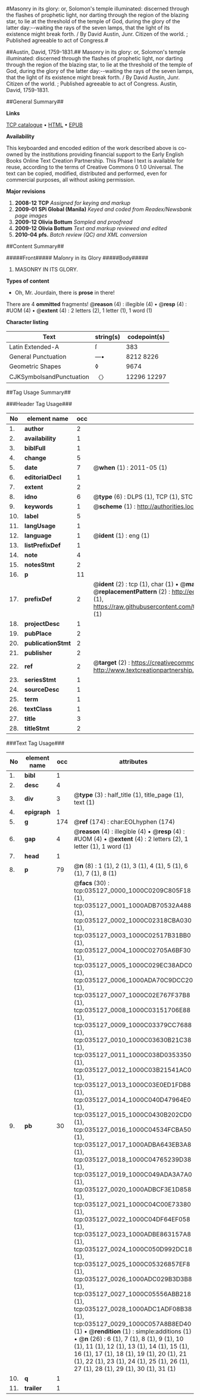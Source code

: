 #Masonry in its glory: or, Solomon's temple illuminated: discerned through the flashes of prophetic light, nor darting through the region of the blazing star, to lie at the threshold of the temple of God, during the glory of the latter day:--waiting the rays of the seven lamps, that the light of its existence might break forth. / By David Austin, Junr. Citizen of the world. ; Published agreeable to act of Congress.#

##Austin, David, 1759-1831.##
Masonry in its glory: or, Solomon's temple illuminated: discerned through the flashes of prophetic light, nor darting through the region of the blazing star, to lie at the threshold of the temple of God, during the glory of the latter day:--waiting the rays of the seven lamps, that the light of its existence might break forth. / By David Austin, Junr. Citizen of the world. ; Published agreeable to act of Congress.
Austin, David, 1759-1831.

##General Summary##

**Links**

[TCP catalogue](http://www.ota.ox.ac.uk/tcp/)  • 
[HTML](http://tei.it.ox.ac.uk/tcp/Texts-HTML/free/N26/N26413.html)  • 
[EPUB](http://tei.it.ox.ac.uk/tcp/Texts-EPUB/free/N26/N26413.epub)

**Availability**

This keyboarded and encoded edition of the
	       work described above is co-owned by the institutions
	       providing financial support to the Early English Books
	       Online Text Creation Partnership. This Phase I text is
	       available for reuse, according to the terms of Creative
	       Commons 0 1.0 Universal. The text can be copied,
	       modified, distributed and performed, even for
	       commercial purposes, all without asking permission.

**Major revisions**

1. __2008-12__ __TCP__ *Assigned for keying and markup*
1. __2009-01__ __SPi Global (Manila)__ *Keyed and coded from Readex/Newsbank page images*
1. __2009-12__ __Olivia Bottum__ *Sampled and proofread*
1. __2009-12__ __Olivia Bottum__ *Text and markup reviewed and edited*
1. __2010-04__ __pfs.__ *Batch review (QC) and XML conversion*

##Content Summary##

#####Front#####
Maſonry in its Glory
#####Body#####

1. MASONRY IN ITS GLORY.

**Types of content**

  * Oh, Mr. Jourdain, there is **prose** in there!

There are 4 **ommitted** fragments! 
 @__reason__ (4) : illegible (4)  •  @__resp__ (4) : #UOM (4)  •  @__extent__ (4) : 2 letters (2), 1 letter (1), 1 word (1)

**Character listing**


|Text|string(s)|codepoint(s)|
|---|---|---|
|Latin Extended-A|ſ|383|
|General Punctuation|—•|8212 8226|
|Geometric Shapes|◊|9674|
|CJKSymbolsandPunctuation|〈〉|12296 12297|

##Tag Usage Summary##

###Header Tag Usage###

|No|element name|occ|attributes|
|---|---|---|---|
|1.|__author__|2||
|2.|__availability__|1||
|3.|__biblFull__|1||
|4.|__change__|5||
|5.|__date__|7| @__when__ (1) : 2011-05 (1)|
|6.|__editorialDecl__|1||
|7.|__extent__|2||
|8.|__idno__|6| @__type__ (6) : DLPS (1), TCP (1), STC (1), NOTIS (1), IMAGE-SET (1), EVANS-CITATION (1)|
|9.|__keywords__|1| @__scheme__ (1) : http://authorities.loc.gov/ (1)|
|10.|__label__|5||
|11.|__langUsage__|1||
|12.|__language__|1| @__ident__ (1) : eng (1)|
|13.|__listPrefixDef__|1||
|14.|__note__|4||
|15.|__notesStmt__|2||
|16.|__p__|11||
|17.|__prefixDef__|2| @__ident__ (2) : tcp (1), char (1)  •  @__matchPattern__ (2) : ([0-9\-]+):([0-9IVX]+) (1), (.+) (1)  •  @__replacementPattern__ (2) : http://eebo.chadwyck.com/downloadtiff?vid=$1&page=$2 (1), https://raw.githubusercontent.com/textcreationpartnership/Texts/master/tcpchars.xml#$1 (1)|
|18.|__projectDesc__|1||
|19.|__pubPlace__|2||
|20.|__publicationStmt__|2||
|21.|__publisher__|2||
|22.|__ref__|2| @__target__ (2) : https://creativecommons.org/publicdomain/zero/1.0/ (1), http://www.textcreationpartnership.org/docs/. (1)|
|23.|__seriesStmt__|1||
|24.|__sourceDesc__|1||
|25.|__term__|1||
|26.|__textClass__|1||
|27.|__title__|3||
|28.|__titleStmt__|2||


###Text Tag Usage###

|No|element name|occ|attributes|
|---|---|---|---|
|1.|__bibl__|1||
|2.|__desc__|4||
|3.|__div__|3| @__type__ (3) : half_title (1), title_page (1), text (1)|
|4.|__epigraph__|1||
|5.|__g__|174| @__ref__ (174) : char:EOLhyphen (174)|
|6.|__gap__|4| @__reason__ (4) : illegible (4)  •  @__resp__ (4) : #UOM (4)  •  @__extent__ (4) : 2 letters (2), 1 letter (1), 1 word (1)|
|7.|__head__|1||
|8.|__p__|79| @__n__ (8) : 1 (1), 2 (1), 3 (1), 4 (1), 5 (1), 6 (1), 7 (1), 8 (1)|
|9.|__pb__|30| @__facs__ (30) : tcp:035127_0000_1000C0209C805F18 (1), tcp:035127_0001_1000ADB70532A488 (1), tcp:035127_0002_1000C02318CBA030 (1), tcp:035127_0003_1000C02517B31BB0 (1), tcp:035127_0004_1000C02705A6BF30 (1), tcp:035127_0005_1000C029EC38ADC0 (1), tcp:035127_0006_1000ADA70C9DCC20 (1), tcp:035127_0007_1000C02E767F37B8 (1), tcp:035127_0008_1000C03151706E88 (1), tcp:035127_0009_1000C03379CC7688 (1), tcp:035127_0010_1000C03630B21C38 (1), tcp:035127_0011_1000C038D0353350 (1), tcp:035127_0012_1000C03B21541AC0 (1), tcp:035127_0013_1000C03E0ED1FDB8 (1), tcp:035127_0014_1000C040D47964E0 (1), tcp:035127_0015_1000C0430B202CD0 (1), tcp:035127_0016_1000C04534FCBA50 (1), tcp:035127_0017_1000ADBA643EB3A8 (1), tcp:035127_0018_1000C04765239D38 (1), tcp:035127_0019_1000C049ADA3A7A0 (1), tcp:035127_0020_1000ADBCF3E1D858 (1), tcp:035127_0021_1000C04C00E73380 (1), tcp:035127_0022_1000C04DF64EF058 (1), tcp:035127_0023_1000ADBE863157A8 (1), tcp:035127_0024_1000C050D992DC18 (1), tcp:035127_0025_1000C05326857EF8 (1), tcp:035127_0026_1000ADC029B3D3B8 (1), tcp:035127_0027_1000C05556ABB218 (1), tcp:035127_0028_1000ADC1ADF08B38 (1), tcp:035127_0029_1000C057A8B8ED40 (1)  •  @__rendition__ (1) : simple:additions (1)  •  @__n__ (26) : 6 (1), 7 (1), 8 (1), 9 (1), 10 (1), 11 (1), 12 (1), 13 (1), 14 (1), 15 (1), 16 (1), 17 (1), 18 (1), 19 (1), 20 (1), 21 (1), 22 (1), 23 (1), 24 (1), 25 (1), 26 (1), 27 (1), 28 (1), 29 (1), 30 (1), 31 (1)|
|10.|__q__|1||
|11.|__trailer__|1||
